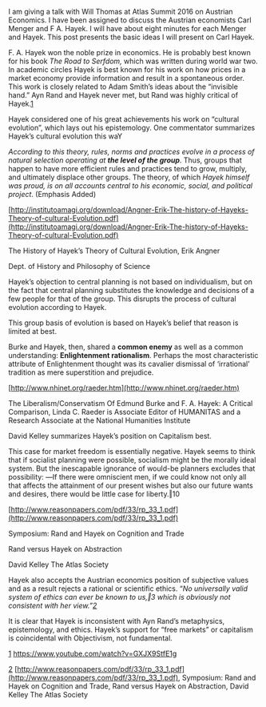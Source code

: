 
I am giving a talk with Will Thomas at Atlas Summit 2016 on Austrian Economics. I have been assigned to discuss the Austrian economists Carl Menger and F A. Hayek. I will have about eight minutes for each Menger and Hayek. This post presents the basic ideas I will present on Carl Hayek.

F. A. Hayek won the noble prize in economics. He is probably best known for his book _The Road to Serfdom,_ which was written during world war two. In academic circles Hayek is best known for his work on how prices in a market economy provide information and result in a spontaneous order. This work is closely related to Adam Smith’s ideas about the “invisible hand.” Ayn Rand and Hayek never met, but Rand was highly critical of Hayek.[1](#sdfootnote1sym)

Hayek considered one of his great achievements his work on “cultural evolution”, which lays out his epistemology. One commentator summarizes Hayek’s cultural evolution this waY

_According to this theory, rules, norms and practices evolve in a process of natural selection operating at_ _**the level of the group**_. Thus, groups that happen to have more efficient rules and practices tend to grow, multiply, and ultimately displace other groups. The theory, of which _Hayek himself was proud, is on all accounts central to his economic, social, and political project_. (Emphasis Added)

[http://institutoamagi.org/download/Angner-Erik-The-history-of-Hayeks-Theory-of-cultural-Evolution.pdf](http://institutoamagi.org/download/Angner-Erik-The-history-of-Hayeks-Theory-of-cultural-Evolution.pdf)

The History of Hayek’s Theory of Cultural Evolution, Erik Angner

Dept. of History and Philosophy of Science

Hayek’s objection to central planning is not based on individualism, but on the fact that central planning substitutes the knowledge and decisions of a few people for that of the group. This disrupts the process of cultural evolution according to Hayek.

This group basis of evolution is based on Hayek’s belief that reason is limited at best.

Burke and Hayek, then, shared a **common enemy** as well as a common understanding: **Enlightenment rationalism**. Perhaps the most characteristic attribute of Enlightenment thought was its cavalier dismissal of ‘irrational’ tradition as mere superstition and prejudice.

[http://www.nhinet.org/raeder.htm](http://www.nhinet.org/raeder.htm)

The Liberalism/Conservatism Of Edmund Burke and F. A. Hayek: A Critical Comparison, Linda C. Raeder is Associate Editor of HUMANITAS and a Research Associate at the National Humanities Institute

David Kelley summarizes Hayek’s position on Capitalism best.

This case for market freedom is essentially negative. Hayek seems to think that if socialist planning were possible, socialism might be the morally ideal system. But the inescapable ignorance of would-be planners excludes that possibility: ―If there were omniscient men, if we could know not only all that affects the attainment of our present wishes but also our future wants and desires, there would be little case for liberty.‖10

  
  

[http://www.reasonpapers.com/pdf/33/rp_33_1.pdf](http://www.reasonpapers.com/pdf/33/rp_33_1.pdf)

Symposium: Rand and Hayek on Cognition and Trade

Rand versus Hayek on Abstraction

David Kelley The Atlas Society  
  

Hayek also accepts the Austrian economics position of subjective values and as a result rejects a rational or scientific ethics. “_No universally valid system of ethics can ever be known to us,‖3 which is obviously not consistent with her view.”[2](#sdfootnote2sym)_

It is clear that Hayek is inconsistent with Ayn Rand’s metaphysics, epistemology, and ethics. Hayek’s support for “free markets” or capitalism is coincidental with Objectivism, not fundamental.

[1](#sdfootnote1anc) https://www.youtube.com/watch?v=GXJX9StfE1g

[2](#sdfootnote2anc) [http://www.reasonpapers.com/pdf/33/rp_33_1.pdf](http://www.reasonpapers.com/pdf/33/rp_33_1.pdf), Symposium: Rand and Hayek on Cognition and Trade, Rand versus Hayek on Abstraction, David Kelley The Atlas Society